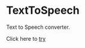 # TextToSpeech
Text to Speech converter.

Click here to [try](https://symmetrical-space-parakeet-wrvqg65pw9jx35764-5501.app.github.dev/)
